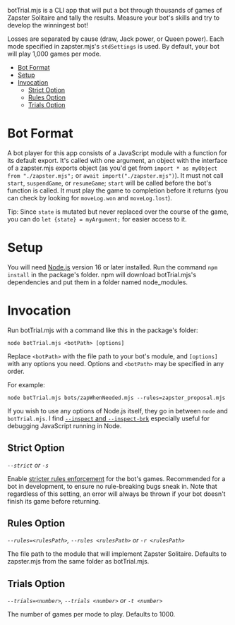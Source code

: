 botTrial.mjs is a CLI app that will put a bot through thousands of games of Zapster Solitaire and tally the results. Measure your bot's skills and try to develop the winningest bot!

Losses are separated by cause (draw, Jack power, or Queen power). Each mode specified in zapster.mjs's `stdSettings` is used. By default, your bot will play 1,000 games per mode.

<!-- toc -->

- [Bot Format](#bot-format)
- [Setup](#setup)
- [Invocation](#invocation)
  * [Strict Option](#strict-option)
  * [Rules Option](#rules-option)
  * [Trials Option](#trials-option)

<!-- tocstop -->

# Bot Format

A bot player for this app consists of a JavaScript module with a function for its default export. It's called with one argument, an object with the interface of a zapster.mjs exports object (as you'd get from `import * as myObject from "./zapster.mjs";` or `await import("./zapster.mjs")`). It must not call `start`, `suspendGame`, or `resumeGame`; `start` will be called before the bot's function is called. It must play the game to completion before it returns (you can check by looking for `moveLog.won` and `moveLog.lost`).

Tip: Since `state` is mutated but never replaced over the course of the game, you can do `let {state} = myArgument;` for easier access to it.

# Setup

You will need [Node.js](https://nodejs.org/) version 16 or later installed. Run the command `npm install` in the package's folder. npm will download botTrial.mjs's dependencies and put them in a folder named node_modules.

# Invocation

Run botTrial.mjs with a command like this in the package's folder:

```
node botTrial.mjs <botPath> [options]
```

Replace `<botPath>` with the file path to your bot's module, and `[options]` with any options you need. Options and `<botPath>` may be specified in any order.

For example:

```
node botTrial.mjs bots/zapWhenNeeded.mjs --rules=zapster_proposal.mjs
```

If you wish to use any options of Node.js itself, they go in between `node` and `botTrial.mjs`. I find [`--inspect` and `--inspect-brk`](https://nodejs.org/dist/latest-v16.x/docs/api/debugger.html#v8-inspector-integration-for-nodejs) especially useful for debugging JavaScript running in Node.

## Strict Option

<i>`--strict` or `-s`</i>

Enable [stricter rules enforcement](README.md#stricter-rules-enforcement-strictenforcementmjs) for the bot's games. Recommended for a bot in development, to ensure no rule-breaking bugs sneak in. Note that regardless of this setting, an error will always be thrown if your bot doesn't finish its game before returning.

## Rules Option

<i>`--rules=<rulesPath>`, `--rules <rulesPath>` or `-r <rulesPath>`</i>

The file path to the module that will implement Zapster Solitaire. Defaults to zapster.mjs from the same folder as botTrial.mjs.

## Trials Option

<i>`--trials=<number>`, `--trials <number>` or `-t <number>`</i>

The number of games per mode to play. Defaults to 1000.